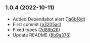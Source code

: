 
## <small>1.0.4 (2022-10-11)</small>

* Added Dependabot alert ([1a6b18d](https://github.com/DmytroMysak/jest-sorted-by/commit/1a6b18d))
* First commit ([a3205ac](https://github.com/DmytroMysak/jest-sorted-by/commit/a3205ac))
* Fixed types ([7d89b26](https://github.com/DmytroMysak/jest-sorted-by/commit/7d89b26))
* Update README ([8b9a376](https://github.com/DmytroMysak/jest-sorted-by/commit/8b9a376))